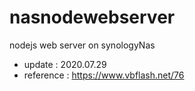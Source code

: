 # nasnodewebserver
nodejs web server on synologyNas 


- update : 2020.07.29
- reference : https://www.vbflash.net/76

